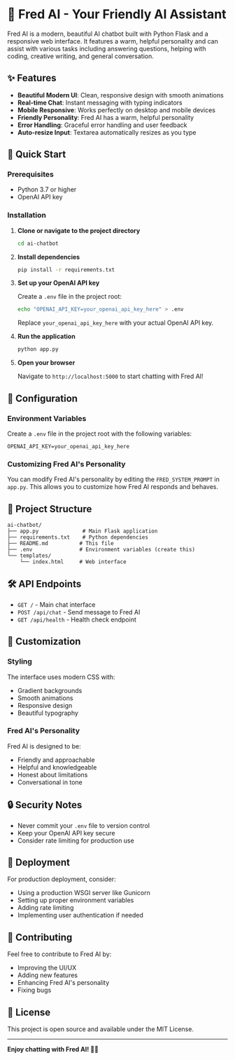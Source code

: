 # 🤖 Fred AI - Your Friendly AI Assistant

Fred AI is a modern, beautiful AI chatbot built with Python Flask and a responsive web interface. It features a warm, helpful personality and can assist with various tasks including answering questions, helping with coding, creative writing, and general conversation.

## ✨ Features

- **Beautiful Modern UI**: Clean, responsive design with smooth animations
- **Real-time Chat**: Instant messaging with typing indicators
- **Mobile Responsive**: Works perfectly on desktop and mobile devices
- **Friendly Personality**: Fred AI has a warm, helpful personality
- **Error Handling**: Graceful error handling and user feedback
- **Auto-resize Input**: Textarea automatically resizes as you type

## 🚀 Quick Start

### Prerequisites

- Python 3.7 or higher
- OpenAI API key

### Installation

1. **Clone or navigate to the project directory**
   ```bash
   cd ai-chatbot
   ```

2. **Install dependencies**
   ```bash
   pip install -r requirements.txt
   ```

3. **Set up your OpenAI API key**
   
   Create a `.env` file in the project root:
   ```bash
   echo "OPENAI_API_KEY=your_openai_api_key_here" > .env
   ```
   
   Replace `your_openai_api_key_here` with your actual OpenAI API key.

4. **Run the application**
   ```bash
   python app.py
   ```

5. **Open your browser**
   
   Navigate to `http://localhost:5000` to start chatting with Fred AI!

## 🔧 Configuration

### Environment Variables

Create a `.env` file in the project root with the following variables:

```
OPENAI_API_KEY=your_openai_api_key_here
```

### Customizing Fred AI's Personality

You can modify Fred AI's personality by editing the `FRED_SYSTEM_PROMPT` in `app.py`. This allows you to customize how Fred AI responds and behaves.

## 📁 Project Structure

```
ai-chatbot/
├── app.py              # Main Flask application
├── requirements.txt    # Python dependencies
├── README.md          # This file
├── .env               # Environment variables (create this)
└── templates/
    └── index.html     # Web interface
```

## 🛠️ API Endpoints

- `GET /` - Main chat interface
- `POST /api/chat` - Send message to Fred AI
- `GET /api/health` - Health check endpoint

## 🎨 Customization

### Styling

The interface uses modern CSS with:
- Gradient backgrounds
- Smooth animations
- Responsive design
- Beautiful typography

### Fred AI's Personality

Fred AI is designed to be:
- Friendly and approachable
- Helpful and knowledgeable
- Honest about limitations
- Conversational in tone

## 🔒 Security Notes

- Never commit your `.env` file to version control
- Keep your OpenAI API key secure
- Consider rate limiting for production use

## 🚀 Deployment

For production deployment, consider:
- Using a production WSGI server like Gunicorn
- Setting up proper environment variables
- Adding rate limiting
- Implementing user authentication if needed

## 🤝 Contributing

Feel free to contribute to Fred AI by:
- Improving the UI/UX
- Adding new features
- Enhancing Fred AI's personality
- Fixing bugs

## 📄 License

This project is open source and available under the MIT License.

---

**Enjoy chatting with Fred AI! 🤖✨**

